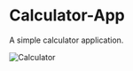 # Calculator-App
A simple calculator application.

![Calculator](https://user-images.githubusercontent.com/72801405/100633023-8e70ee80-3353-11eb-83ab-a0a5bf359569.PNG)
